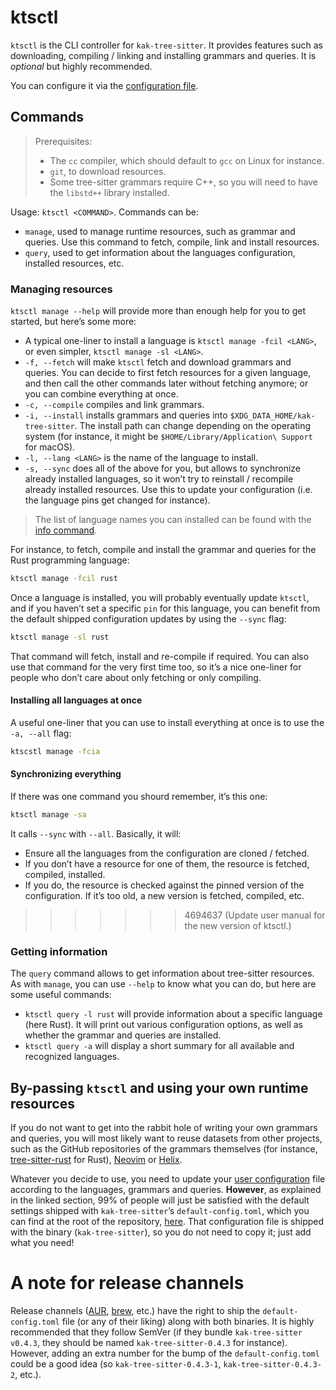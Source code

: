 # ktsctl

`ktsctl` is the CLI controller for `kak-tree-sitter`. It provides features such as downloading, compiling / linking and
installing grammars and queries. It is _optional_ but highly recommended.

You can configure it via the [configuration file](configuration.md).

## Commands

> Prerequisites:
>
> - The `cc` compiler, which should default to `gcc` on Linux for instance.
> - `git`, to download resources.
> - Some tree-sitter grammars require C++, so you will need to have the `libstd++` library installed.

Usage: `ktsctl <COMMAND>`. Commands can be:

- `manage`, used to manage runtime resources, such as grammar and queries. Use this command to fetch, compile, link
  and install resources.
- `query`, used to get information about the languages configuration, installed resources, etc.

### Managing resources

`ktsctl manage --help` will provide more than enough help for you to get started, but here’s some more:

- A typical one-liner to install a language is `ktsctl manage -fcil <LANG>`, or even simpler,
  `ktsctl manage -sl <LANG>`.
- `-f, --fetch` will make `ktsctl` fetch and download grammars and queries. You can decide to first fetch resources for
  a given language, and then call the other commands later without fetching anymore; or you can combine everything at
  once.
- `-c, --compile` compiles and link grammars.
- `-i, --install` installs grammars and queries into `$XDG_DATA_HOME/kak-tree-sitter`. The install path can change
  depending on the operating system (for instance, it might be `$HOME/Library/Application\ Support` for macOS).
- `-l, --lang <LANG>` is the name of the language to install.
- `-s, --sync` does all of the above for you, but allows to synchronize already installed languages, so it won’t try
  to reinstall / recompile already installed resources. Use this to update your configuration (i.e. the language pins
  get changed for instance).

> The list of language names you can installed can be found with the [info command](#getting-information).

For instance, to fetch, compile and install the grammar and queries for the Rust programming language:

```sh
ktsctl manage -fcil rust
```

Once a language is installed, you will probably eventually update `ktsctl`, and if you haven’t set a specific `pin` for
this language, you can benefit from the default shipped configuration updates by using the `--sync` flag:

```sh
ktsctl manage -sl rust
```

That command will fetch, install and re-compile if required. You can also use that command for the very first time too,
so it’s a nice one-liner for people who don’t care about only fetching or only compiling.

#### Installing all languages at once

A useful one-liner that you can use to install everything at once is to use the `-a, --all` flag:

```bash
ktscstl manage -fcia
```

#### Synchronizing everything

If there was one command you shourd remember, it’s this one:

```sh
ktsctl manage -sa
```

It calls `--sync` with `--all`. Basically, it will:

- Ensure all the languages from the configuration are cloned / fetched.
- If you don’t have a resource for one of them, the resource is fetched, compiled, installed.
- If you do, the resource is checked against the pinned version of the configuration. If it’s too old, a new version
  is fetched, compiled, etc.

>>>>>>> 4694637 (Update user manual for the new version of ktsctl.)
### Getting information

The `query` command allows to get information about tree-sitter resources. As with `manage`, you can use `--help` to
know what you can do, but here are some useful commands:

- `ktsctl query -l rust` will provide information about a specific language (here Rust). It will print out various
  configuration options, as well as whether the grammar and queries are installed.
- `ktsctl query -a` will display a short summary for all available and recognized languages.

## By-passing `ktsctl` and using your own runtime resources

If you do not want to get into the rabbit hole of writing your own grammars and queries, you will most likely want to
reuse datasets from other projects, such as the GitHub repositories of the grammars themselves (for instance,
[tree-sitter-rust] for Rust), [Neovim] or [Helix].

Whatever you decide to use, you need to update your [user configuration](configuration.md) file according to the
languages, grammars and queries. **However**, as explained in the linked section, 99% of people will just be satisfied
with the default settings shipped with `kak-tree-sitter`’s `default-config.toml`, which you can find at the root of the
repository, [here](https://github.com/hadronized/kak-tree-sitter/blob/master/default-config.toml). That configuration
file is shipped with the binary (`kak-tree-sitter`), so you do not need to copy it; just add what you need!

# A note for release channels

Release channels ([AUR], [brew], etc.) have the right to ship the `default-config.toml` file (or any of their liking)
along with both binaries. It is highly recommended that they follow SemVer (if they bundle `kak-tree-sitter v0.4.3`,
they should be named `kak-tree-sitter-0.4.3` for instance). However, adding an extra number for the bump of the
`default-config.toml` could be a good idea (so `kak-tree-sitter-0.4.3-1`, `kak-tree-sitter-0.4.3-2`, etc.).

[tree-sitter-rust]: https://github.com/tree-sitter/tree-sitter-rust/tree/master/queries
[Neovim]: https://github.com/nvim-treesitter/nvim-treesitter/tree/master/queries
[Helix]: https://github.com/helix-editor/helix/tree/master/runtime/queries
[AUR]: https://aur.archlinux.org
[brew]: https://brew.sh
